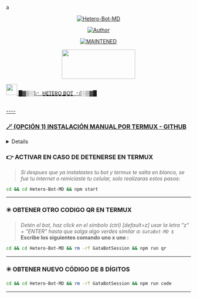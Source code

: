 a<p align="center">
<a href="#"><img title="Hetero-Bot-MD" src="https://img.shields.io/badge/¸„٭⊹✡•~⍣°”ˆ˜¨ 𝙃𝙀𝙏𝙀𝙍𝙊𝙎 𝘽𝙊𝙏 ¨˜ˆ”°⍣~•✡⊹٭„¸ | 🔥Cristopher231🔥 "></a>
</p>
<p align="center">
<a href="https://github.com/Cristopher231"><img title="Author" src="https://img.shields.io/badge/author-Cristopher231-green?colorA=%00ff00style=for-the-badge&logo=github"></a>
</p>
<p align="center">
<a href="#"><img title="MAINTENED" src="https://img.shields.io/badge/MAINTENED-YES-blue?colorA=%23ff0000&colorB=%230000ff&style=for-the-badge"</a>
</p>
<p align="center">
<img src="https://www.crackingpro.com/uploads/team_VIP.gif" width="200" height="80"/>
</p>
<img src="https://i.imgur.com/n1zo2wL.gif" width="30" height="30"/> █▓▒­░⡷⠂ H̳E̳T̳E̳R̳O̳ ̳B̳O̳T̳ ⠐⢾░▒▓█
</p>
<br /> 
----

### 🪄 (OPCIÓN 1) INSTALACIÓN MANUAL POR TERMUX - GITHUB 
<details>
  <summary><b>Toca para ver más.</b></summary>
 
> *Comandos para instalar de forma manual*
```bash
termux-setup-storage
```
```bash
apt update && apt upgrade && pkg update && pkg upgrade && pkg install bash && pkg install libwebp && pkg install git -y && pkg install nodejs -y && pkg install ffmpeg -y && pkg install wget && pkg install imagemagick -y && pkg install yarn
```
```bash
git clone https://github.com/Cristopher231/Hetero-Bot-MD && cd Hetero-Bot-MD
```
```bash
bash ./install2.sh
```
```bash
npm start
```
> *Si aparece **(Y/I/N/O/D/Z) [default=N] ?** use la letra **"y" + "ENTER"** para continuar con la instalación*

----
</details>


### 👉 ACTIVAR EN CASO DE DETENERSE EN TERMUX
> _Si despues que ya instalastes tu bot y termux te salta en blanco, se fue tu internet o reiniciaste tu celular, solo realizaras estos pasos:_
```bash
cd && cd Hetero-Bot-MD && npm start
```
----
### ✳️ OBTENER OTRO CODIGO QR EN TERMUX
> *Detén el bot, haz click en el símbolo (ctrl) [default=z] usar la letra "z" + "ENTER" hasta que salga algo verdes similar a: `GataBot-MD $`*
> **Escribe los siguientes comando uno x uno :**
```bash 
cd && cd Hetero-Bot-MD && rm -rf GataBotSession && npm run qr
```
----
### ✳️ OBTENER NUEVO CÓDIGO DE 8 DÍGITOS 
```bash 
cd && cd Hetero-Bot-MD && rm -rf GataBotSession && npm run code
```
</details>

----

</details>

